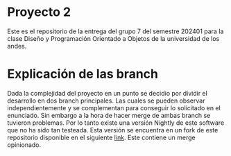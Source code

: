 # Proyecto 2

Este es el repositorio de la entrega del grupo 7 del semestre 202401 para la clase Diseño y Programación Orientado a Objetos de la universidad de los andes.

# Explicación de las branch

Dada la complejidad del proyecto en un punto se decidio por dividir el desarrollo en dos branch principales. Las cuales se pueden observar independientemente y se complementan para conseguir lo solicitado en el enunciado. Sin embargo a la hora de hacer merge de ambas branch se tuvieron problemas. Por lo tanto existe una versión Nightly de este software que no ha sido tan testeada. Esta versión se encuentra en un fork de este repositorio disponible en el siguiente [link](https://github.com/S1e7J/DPOO-FINAL-Nightly-). Este contiene un merge opinionado.
